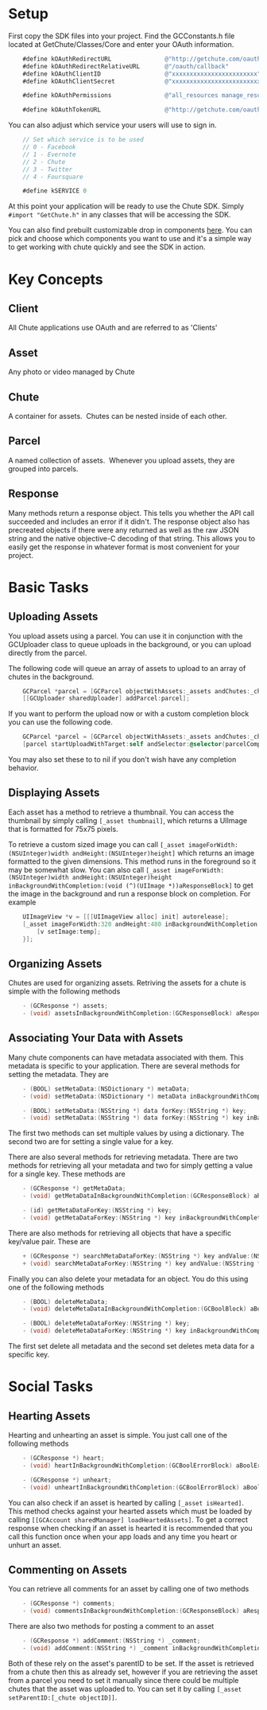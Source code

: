 Setup
====

First copy the SDK files into your project.  Find the GCConstants.h file located at GetChute/Classes/Core and enter your OAuth information.

``` Objective-C
    #define kOAuthRedirectURL               @"http://getchute.com/oauth/callback"
    #define kOAuthRedirectRelativeURL       @"/oauth/callback"
    #define kOAuthClientID                  @"xxxxxxxxxxxxxxxxxxxxxxxx"
    #define kOAuthClientSecret              @"xxxxxxxxxxxxxxxxxxxxxxxxxxxxxxxxxxxxxxxxxxxxxxxxxxxxxxxxxxxxxxxx"

    #define kOAuthPermissions               @"all_resources manage_resources profile resources"

    #define kOAuthTokenURL                  @"http://getchute.com/oauth/access_token"
```

  You can also adjust which service your users will use to sign in.
  
``` Objective-C
    // Set which service is to be used
    // 0 - Facebook
    // 1 - Evernote
    // 2 - Chute
    // 3 - Twitter
    // 4 - Foursquare

    #define kSERVICE 0
```
  
At this point your application will be ready to use the Chute SDK.  Simply `#import "GetChute.h"` in any classes that will be accessing the SDK.

You can also find prebuilt customizable drop in components [here](https://github.com/chute/chute-ios-components).  You can pick and choose which components you want to use and it's a simple way to get working with chute quickly and see the SDK in action.

Key Concepts
========

## Client
All Chute applications use OAuth and are referred to as 'Clients'

## Asset
Any photo or video managed by Chute

## Chute
A container for assets.  Chutes can be nested inside of each other.

## Parcel
A named collection of assets.  Whenever you upload assets, they are grouped into parcels.

## Response
Many methods return a response object.  This tells you whether the API call succeeded and includes an error if it didn't.  The response object also has precreated objects if there were any returned as well as the raw JSON string and the native objective-C decoding of that string.  This allows you to easily get the response in whatever format is most convenient for your project.


Basic Tasks
=========

## Uploading Assets
You upload assets using a parcel.  You can use it in conjunction with the GCUploader class to queue uploads in the background, or you can upload directly from the parcel.

The following code will queue an array of assets to upload to an array of chutes in the background.

``` Objective-C
    GCParcel *parcel = [GCParcel objectWithAssets:_assets andChutes:_chutes];
    [[GCUploader sharedUploader] addParcel:parcel];
```

If you want to perform the upload now or with a custom completion block you can use the following code.

``` Objective-C
    GCParcel *parcel = [GCParcel objectWithAssets:_assets andChutes:_chutes];
    [parcel startUploadWithTarget:self andSelector:@selector(parcelCompleted)];
```

You may also set these to to nil if you don't wish have any completion behavior.

## Displaying Assets

Each asset has a method to retrieve a thumbnail.  You can access the thumbnail by simply calling `[_asset thumbnail]`, which returns a UIImage that is formatted for 75x75 pixels.  

To retrieve a custom sized image you can call `[_asset imageForWidth:(NSUInteger)width andHeight:(NSUInteger)height]` which returns an image formatted to the given dimensions.  This method runs in the foreground so it may be somewhat slow.  You can also call `[_asset imageForWidth:(NSUInteger)width andHeight:(NSUInteger)height inBackgroundWithCompletion:(void (^)(UIImage *))aResponseBlock]` to get the image in the background and run a response block on completion.  For example

``` Objective-C
    UIImageView *v = [[[UIImageView alloc] init] autorelease];
    [_asset imageForWidth:320 andHeight:480 inBackgroundWithCompletion:^(UIImage *temp){
        [v setImage:temp];
    }];
```

## Organizing Assets

Chutes are used for organizing assets.  Retriving the assets for a chute is simple with the following methods

```Objective-C
    - (GCResponse *) assets;
    - (void) assetsInBackgroundWithCompletion:(GCResponseBlock) aResponseBlock;
```

## Associating Your Data with Assets

Many chute components can have metadata associated with them.  This metadata is specific to your application.  There are several methods for setting the metadata.  They are

``` Objective-C
    - (BOOL) setMetaData:(NSDictionary *) metaData;
    - (void) setMetaData:(NSDictionary *) metaData inBackgroundWithCompletion:(GCBoolBlock) aBoolBlock;

    - (BOOL) setMetaData:(NSString *) data forKey:(NSString *) key;
    - (void) setMetaData:(NSString *) data forKey:(NSString *) key inBackgroundWithCompletion:(GCBoolBlock) aBoolBlock;
```

The first two methods can set multiple values by using a dictionary.  The second two are for setting a single value for a key.

There are also several methods for retrieving metadata.  There are two methods for retrieving all your metadata and two for simply getting a value for a single key.  These methods are

``` Objective-C
    - (GCResponse *) getMetaData;
    - (void) getMetaDataInBackgroundWithCompletion:(GCResponseBlock) aResponseBlock;

    - (id) getMetaDataForKey:(NSString *) key;
    - (void) getMetaDataForKey:(NSString *) key inBackgroundWithCompletion:(GCResponseBlock) aResponseBlock;
```

There are also methods for retrieving all objects that have a specific key/value pair.  These are

``` Objective-C
    + (GCResponse *) searchMetaDataForKey:(NSString *) key andValue:(NSString *) value;
    + (void) searchMetaDataForKey:(NSString *) key andValue:(NSString *) value inBackgroundWithCompletion:(GCResponseBlock) aResponseBlock;
```

Finally you can also delete your metadata for an object.  You do this using one of the following methods

``` Objective-C
    - (BOOL) deleteMetaData;
    - (void) deleteMetaDataInBackgroundWithCompletion:(GCBoolBlock) aBoolBlock;

    - (BOOL) deleteMetaDataForKey:(NSString *) key;
    - (void) deleteMetaDataForKey:(NSString *) key inBackgroundWithCompletion:(GCBoolBlock) aBoolBlock;
```

The first set delete all metadata and the second set deletes meta data for a specific key.


Social Tasks
==========

## Hearting Assets

Hearting and unhearting an asset is simple.  You just call one of the following methods

``` Objective-C
    - (GCResponse *) heart;
    - (void) heartInBackgroundWithCompletion:(GCBoolErrorBlock) aBoolErrorBlock;

    - (GCResponse *) unheart;
    - (void) unheartInBackgroundWithCompletion:(GCBoolErrorBlock) aBoolErrorBlock;
```

You can also check if an asset is hearted by calling `[_asset isHearted]`.  This method checks against your hearted assets which must be loaded by calling `[[GCAccount sharedManager] loadHeartedAssets]`.  To get a correct response when checking if an asset is hearted it is recommended that you call this function once when your app loads and any time you heart or unhurt an asset.

## Commenting on Assets

You can retrieve all comments for an asset by calling one of two methods

``` Objective-C
    - (GCResponse *) comments;
    - (void) commentsInBackgroundWithCompletion:(GCResponseBlock) aResponseBlock;
```

There are also two methods for posting a comment to an asset

``` Objective-C
    - (GCResponse *) addComment:(NSString *) _comment;
    - (void) addComment:(NSString *) _comment inBackgroundWithCompletion:(GCResponseBlock) aResponseBlock;
```

Both of these rely on the asset's parentID to be set.  If the asset is retrieved from a chute then this as already set, however if you are retrieving the asset from a parcel you need to set it manually since there could be multiple chutes that the asset was uploaded to.  You can set it by calling `[_asset setParentID:[_chute objectID]]`.
